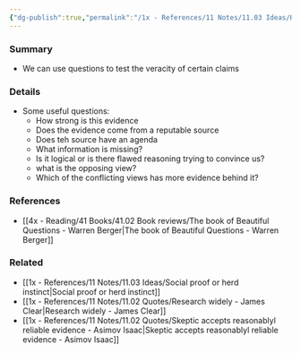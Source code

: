 ```yaml
---
{"dg-publish":true,"permalink":"/1x - References/11 Notes/11.03 Ideas/How to verify claims/","title":"How to verify claims","created":"2023-05-28T19:33:25.000+03:00","updated":"2024-02-14T20:18:30.326+03:00"}
---
```



### Summary
- We can use questions to test the veracity of certain claims

### Details
- Some useful questions: 
	- How strong is this evidence
	- Does the evidence come from a reputable source
	- Does teh source have an agenda
	- What information is missing?
	- Is it logical or is there flawed reasoning trying to convince us?
	- what is the opposing view?
	- Which of the conflicting views has more evidence behind it?

### References
- [[4x - Reading/41 Books/41.02 Book reviews/The book of Beautiful Questions - Warren Berger\|The book of Beautiful Questions - Warren Berger]]

### Related
- [[1x - References/11 Notes/11.03 Ideas/Social proof or herd instinct\|Social proof or herd instinct]]
- [[1x - References/11 Notes/11.02 Quotes/Research widely - James Clear\|Research widely - James Clear]]
- [[1x - References/11 Notes/11.02 Quotes/Skeptic accepts reasonablyl reliable evidence - Asimov Isaac\|Skeptic accepts reasonablyl reliable evidence - Asimov Isaac]]